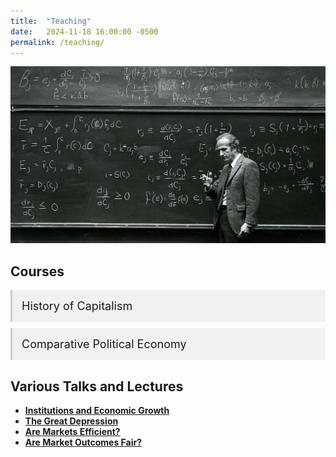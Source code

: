 ```yaml
---
title:  "Teaching"
date:   2024-11-18 16:00:00 -0500
permalink: /teaching/
---
```


![Becker](/assets/images/\Becker.jpg)

## Courses

<details class="accordion">
  <summary>History of Capitalism</summary>
  
  ### Lecture List
  - [Lecture 1: The World the Market Made](/lectures/hoc_1.html)
  - [Lecture 2: Slavery and the Balance Sheet](/lectures/hoc_2.html)
  - [Lecture 3: Railroads and Risk](/lectures/hoc_3.html)

</details>

<details class="accordion">
  <summary>Comparative Political Economy</summary>
  
  ### Lecture List
  - [Lecture 1: State and Market](/lectures/cpe_1.html)
  - [Lecture 2: Institutions and Inequality](/lectures/cpe_2.html)

</details>

## Various Talks and Lectures

- [**Institutions and Economic Growth**](/assets/documents/UR_Institutions_Growth.pdf)  
- [**The Great Depression**](/assets/documents/GreatDepression.pdf)
- [**Are Markets Efficient?**](/assets/documents/MC_5_Efficiency.pdf)
- [**Are Market Outcomes Fair?**](/assets/documents/MC_4_Inequality.pdf)

<style>
  details.accordion {
    margin-top: 10px;
    background-color: #f1f1f1;
    border: none;
    border-left: 3px solid #ccc;
    padding: 0;
  }

  details.accordion[open] {
    background-color: #fafafa;
  }

  details.accordion summary {
    cursor: pointer;
    padding: 15px;
    font-size: 18px;
    list-style: none;
  }

  details.accordion summary::-webkit-details-marker {
    display: none;
  }

  /* Removed the plus/minus icons */
  /*
  details.accordion summary::after {
    content: '➕';
    float: right;
    font-size: 16px;
  }

  details.accordion[open] summary::after {
    content: '➖';
  }
  */

  details.accordion > *:not(summary) {
    padding: 0 15px 15px;
  }

  details.accordion a {
    color: #336699;
    text-decoration: none;
  }

  details.accordion a:hover {
    text-decoration: underline;
  }
</style>

